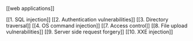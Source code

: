 [[web applications]]

[[1. SQL injection]]
[[2. Authentication vulnerabilities]]
[[3. Directory traversal]]
[[4. OS command injection]]
[[7. Access control]]
[[8. File upload vulnerabilities]]
[[9. Server side request forgery]]
[[10. XXE injection]]
